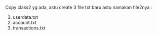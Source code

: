 Copy class2 yg ada, astu create 3 file txt baru astu namakan file2nya :
1. userdata.txt
2. account.txt
3. transactions.txt
